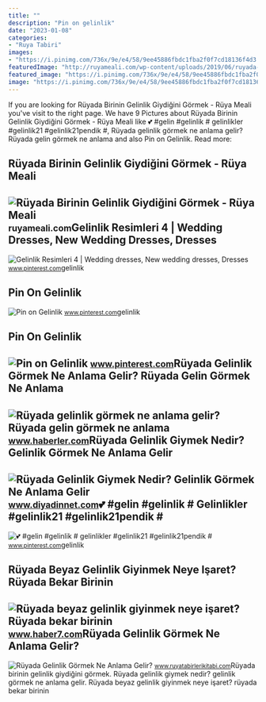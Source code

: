 ```yaml
---
title: ""
description: "Pin on gelinlik"
date: "2023-01-08"
categories:
- "Ruya Tabiri"
images:
- "https://i.pinimg.com/736x/9e/e4/58/9ee45886fbdc1fba2f0f7cd18136f4d3.jpg"
featuredImage: "http://ruyameali.com/wp-content/uploads/2019/06/ruyada-birinin-gelinlik-giydigini-evlendigini-gormek.jpg"
featured_image: "https://i.pinimg.com/736x/9e/e4/58/9ee45886fbdc1fba2f0f7cd18136f4d3.jpg"
image: "https://i.pinimg.com/736x/9e/e4/58/9ee45886fbdc1fba2f0f7cd18136f4d3.jpg"
---
```


If you are looking for Rüyada Birinin Gelinlik Giydiğini Görmek - Rüya Meali you've visit to the right page. We have 9 Pictures about Rüyada Birinin Gelinlik Giydiğini Görmek - Rüya Meali like 💕 #gelin #gelinlik # gelinlikler #gelinlik21 #gelinlik21pendik #, Rüyada gelinlik görmek ne anlama gelir? Rüyada gelin görmek ne anlama and also Pin on Gelinlik. Read more:

Rüyada Birinin Gelinlik Giydiğini Görmek - Rüya Meali
-----------------------------------------------------

 ![Rüyada Birinin Gelinlik Giydiğini Görmek - Rüya Meali](http://ruyameali.com/wp-content/uploads/2019/06/ruyada-birinin-gelinlik-giydigini-evlendigini-gormek.jpg) <small>ruyameali.com</small>Gelinlik Resimleri 4 | Wedding Dresses, New Wedding Dresses, Dresses
--------------------------------------------------------------------

 ![Gelinlik Resimleri 4 | Wedding dresses, New wedding dresses, Dresses](https://i.pinimg.com/736x/a4/8d/f2/a48df2778c949f4f0bbf50318da2c2c0--html.jpg) <small>www.pinterest.com</small>gelinlik

Pin On Gelinlik
---------------

 ![Pin on Gelinlik](https://i.pinimg.com/736x/9e/e4/58/9ee45886fbdc1fba2f0f7cd18136f4d3.jpg) <small>www.pinterest.com</small>gelinlik

Pin On Gelinlik
---------------

 ![Pin on Gelinlik](https://i.pinimg.com/736x/25/63/9e/25639eadc8019a0c6dc73e8af90e2e08.jpg) <small>www.pinterest.com</small>Rüyada Gelinlik Görmek Ne Anlama Gelir? Rüyada Gelin Görmek Ne Anlama
---------------------------------------------------------------------

 ![Rüyada gelinlik görmek ne anlama gelir? Rüyada gelin görmek ne anlama](https://i.hbrcdn.com/haber/2019/10/28/ruyada-gelinlik-gormek-ne-anlama-gelir-12565194_1906_amp.jpg) <small>www.haberler.com</small>Rüyada Gelinlik Giymek Nedir? Gelinlik Görmek Ne Anlama Gelir
-------------------------------------------------------------

 ![Rüyada Gelinlik Giymek Nedir? Gelinlik Görmek Ne Anlama Gelir](https://www.diyadinnet.com/d/ruya/ruyada-gelinlik-giymek-nedir-gelinlik-gormek-ne-anlama-gelir-280.jpg) <small>www.diyadinnet.com</small>💕 #gelin #gelinlik # Gelinlikler #gelinlik21 #gelinlik21pendik #
----------------------------------------------------------------

 ![💕 #gelin #gelinlik # gelinlikler #gelinlik21 #gelinlik21pendik #](https://i.pinimg.com/originals/c9/cf/7e/c9cf7ea4fade86dfdc75669d8f8d6521.jpg) <small>www.pinterest.com</small>gelinlik

Rüyada Beyaz Gelinlik Giyinmek Neye Işaret? Rüyada Bekar Birinin
----------------------------------------------------------------

 ![Rüyada beyaz gelinlik giyinmek neye işaret? Rüyada bekar birinin](https://i20.haber7.net/resize/1280x720/haber/haber7/photos/2021/46/ruyada_gelinlik_giyinme_neye_isaret_evli_birinin_ruyada_gelinlik_gormesi_ne_anlama_gelir_1637043390_4914.jpg) <small>www.haber7.com</small>Rüyada Gelinlik Görmek Ne Anlama Gelir?
---------------------------------------

 ![Rüyada Gelinlik Görmek Ne Anlama Gelir?](https://www.ruyatabirlerikitabi.com/wp-content/uploads/2009/03/ruyada-gelinlik-giydigini-gormek.jpg) <small>www.ruyatabirlerikitabi.com</small>Rüyada birinin gelinlik giydiğini görmek. Rüyada gelinlik giymek nedir? gelinlik görmek ne anlama gelir. Rüyada beyaz gelinlik giyinmek neye işaret? rüyada bekar birinin
